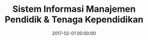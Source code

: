 ---
layout: inner
position: left
title: 'Sistem Informasi Manajemen Pendidik & Tenaga Kependidikan'
lead_text: 'An information system to manage administrative data of educators and educational staff within Jakarta Education Agency. I developed the backend as well as the frontend side of the system.'
tags: ['MySQL', 'PHP, Yii 2', 'HTML, CSS', 'JS, jQuery']
featured_image: ['/img/posts/simptk-min.png']
date: 2017-02-01 00:00:00
categories: ['Web Development']
project_link: ''
button_icon: ''
button_text: ''
order: 9
visible: 1
company: 'Aditya Arta Abadi, PT'
---